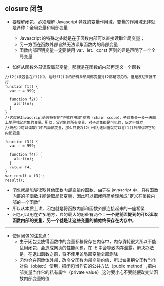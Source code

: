 ## closure 闭包

- 要理解闭包，必须理解 Javascript 特殊的变量作用域，变量的作用域无非就是两种：全局变量和局部变量

  - Javascript 的特殊之处就是在于函数内部可以直接读取全局变量；
  - 另一方面在函数外部自然无法读取函数内的局部变量
  - 函数内部声明变量一定要使用 var、let、const 否则的话是声明了一个全局变量

- 如何从函数外部读取局部变量，那就是在函数的内部再定义一个函数

```
//f2()被包含在f1()中，这时f1()中的所有局部局部变量对f2都是可见的。但是反过来就不行
function f1() {
  var n = 999;

  function f2() {
    alert(n);
  }
}
//这就是Javascript语言特有的“链式作用域”结构（chain scope），子对象会一级一级向上地寻找父对象的变量。所以，父对象的所有变量，对子对象都是可见的，反之不成立
//既然f2可以读取f1中的局部变量，那么只要将f2()作为返回值就可以在f1()外部读取它的内部变量

function f3() {
  var n = 999;

  function f4() {
    alert(n);
  }
  return f4;
}
var result = f3();
result();
```

- 闭包就是能够读取其他函数内部变量的函数，由于在 javascript 中，只有函数内部的子函数才能读取局部变量，因此可以把闭包简单理解成“定义在函数内部的一个函数”
- 所以从本质上讲，闭包就是将函数内部和函数外部连接起来的一座桥梁
- 闭包可以用在许多地方，它的最大的用处有两个：**一个是前面提到的可以读取函数内部的变量，另一个就是让这些变量的值始终保存在内存中**。

---

- 使用闭包的注意点：
  - 由于闭包会使得函数中的变量都被保存在内存中，内存消耗很大所以不能乱用闭包，会造成网页的性能问题，在 IE 中会导致内存泄露。解决办法是，在退出函数之前，将不使用的局部变量全部删除
  - 闭包会在函数体外部，改变父函数内部变量的值，所以如果把父函数当作对象（object）使用，把闭包当作它的公共方法（public method）,把内部变量当作它的私有属性（private value）,这时要小心不要随便改变父函数内部变量的值
